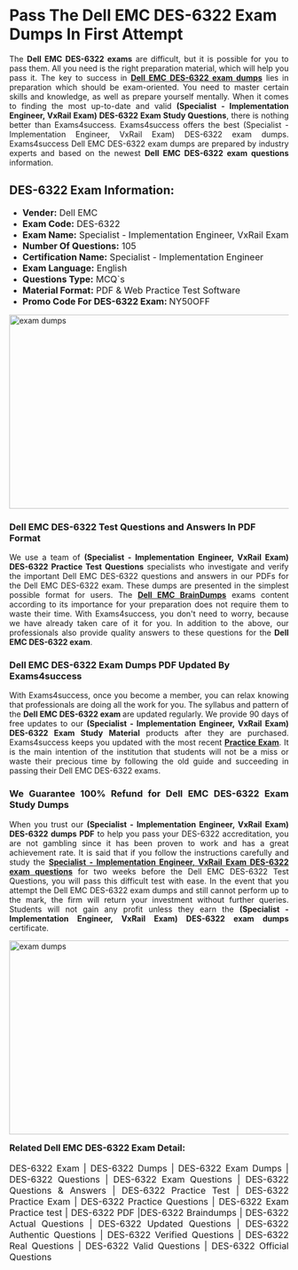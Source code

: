 <h1><strong><strong>Pass The Dell EMC DES-6322 Exam Dumps In First Attempt</strong></strong></h1> <p style="text-align:justify">The <strong>Dell EMC DES-6322 exams</strong> are difficult, but it is possible for you to pass them. All you need is the right preparation material, which will help you pass it. The key to success in <a href="https://www.exams4success.com/dell-emc/des-6322-pdf-exam-dumps"><strong>Dell EMC DES-6322 exam dumps</strong></a> lies in preparation which should be exam-oriented. You need to master certain skills and knowledge, as well as prepare yourself mentally. When it comes to finding the most up-to-date and valid <strong>(Specialist - Implementation Engineer, VxRail Exam) DES-6322 Exam Study Questions</strong>, there is nothing better than Exams4success. Exams4success offers the best (Specialist - Implementation Engineer, VxRail Exam) DES-6322 exam dumps. Exams4success Dell EMC DES-6322 exam dumps are prepared by industry experts and based on the newest <strong>Dell EMC DES-6322 exam questions</strong> information.</p> <h2><strong><strong>DES-6322 Exam Information:</strong></strong></h2> <ul> <li><span style="font-size:16px"><strong>Vender:</strong> Dell EMC</span></li> <li><span style="font-size:16px"><strong>Exam Code:</strong> DES-6322</span></li> <li><span style="font-size:16px"><strong>Exam Name:</strong> Specialist - Implementation Engineer, VxRail Exam</span></li> <li><span style="font-size:16px"><strong>Number Of Questions:</strong> 105</span></li> <li><span style="font-size:16px"><strong>Certification Name:</strong> Specialist - Implementation Engineer</span></li> <li><span style="font-size:16px"><strong>Exam Language:</strong> English</span></li> <li><span style="font-size:16px"><strong>Questions Type:</strong> MCQ`s</span></li> <li><span style="font-size:16px"><strong>Material Format:</strong> PDF & Web Practice Test Software</span></li> <li><span style="font-size:16px"><strong>Promo Code For DES-6322 Exam: </strong>NY50OFF</span></li> </ul> <p><a href="https://www.exams4success.com/dell-emc/des-6322-pdf-exam-dumps" rel="no-follow"><img alt="exam dumps" src="https://www.certcollections.com/uploads/content/infrist1.png" style="height:350px; width:750px" /></a></p> <h3><strong>Dell EMC DES-6322 Test Questions and Answers In PDF Format</strong></h3> <p style="text-align:justify">We use a team of <strong>(Specialist - Implementation Engineer, VxRail Exam) DES-6322 Practice Test Questions</strong> specialists who investigate and verify the important Dell EMC DES-6322 questions and answers in our PDFs for the Dell EMC DES-6322 exam. These dumps are presented in the simplest possible format for users. The <a href="https://www.exams4success.com/dell-emc-exam-dumps"><strong>Dell EMC BrainDumps</strong></a> exams content according to its importance for your preparation does not require them to waste their time. With Exams4success, you don't need to worry, because we have already taken care of it for you. In addition to the above, our professionals also provide quality answers to these questions for the<strong> Dell EMC DES-6322 exam</strong>.</p> <h3><strong> Dell EMC DES-6322 Exam Dumps PDF Updated By Exams4success</strong></h3> <p style="text-align:justify">With Exams4success, once you become a member, you can relax knowing that professionals are doing all the work for you. The syllabus and pattern of the <strong>Dell EMC DES-6322 exam </strong>are updated regularly. We provide 90 days of free updates to our <strong>(Specialist - Implementation Engineer, VxRail Exam) DES-6322 Exam Study Material</strong> products after they are purchased. Exams4success keeps you updated with the most recent <a href="https://www.exams4success.com/"><strong>Practice Exam</strong></a>. It is the main intention of the institution that students will not be a miss or waste their precious time by following the old guide and succeeding in passing their Dell EMC DES-6322 exams.</p> <h3 style="text-align:justify"><strong>We Guarantee 100% Refund for Dell EMC DES-6322 Exam Study Dumps</strong></h3> <p style="text-align:justify">When you trust our <strong>(Specialist - Implementation Engineer, VxRail Exam) DES-6322 dumps PDF</strong> to help you pass your DES-6322 accreditation, you are not gambling since it has been proven to work and has a great achievement rate. It is said that if you follow the instructions carefully and study the <a href="https://www.exams4success.com/dell-emc/des-6322-pdf-exam-dumps"><strong>Specialist - Implementation Engineer, VxRail Exam DES-6322 exam questions</strong></a> for two weeks before the Dell EMC DES-6322 Test Questions, you will pass this difficult test with ease. In the event that you attempt the Dell EMC DES-6322 exam dumps and still cannot perform up to the mark, the firm will return your investment without further queries. Students will not gain any profit unless they earn the <strong>(Specialist - Implementation Engineer, VxRail Exam) DES-6322 exam dumps</strong> certificate.</p> <p style="text-align:justify"><a href="https://www.exams4success.com/dell-emc/des-6322-pdf-exam-dumps" rel="no-follow"><img alt="exam dumps" src="https://www.certcollections.com/uploads/content/free_demo1.png" style="height:350px; width:750px" /></a></p> <p style="text-align:justify"><span style="font-size:16px"><strong>Related Dell EMC DES-6322 Exam Detail:</strong></span><br /> <br /> <span style="font-size:16px">DES-6322 Exam | DES-6322 Dumps | DES-6322 Exam Dumps | DES-6322 Questions | DES-6322 Exam Questions | DES-6322 Questions & Answers | DES-6322 Practice Test | DES-6322 Practice Exam | DES-6322 Practice Questions | DES-6322 Exam Practice test | DES-6322 PDF |DES-6322 Braindumps | DES-6322 Actual Questions | DES-6322 Updated Questions | DES-6322 Authentic Questions | DES-6322 Verified Questions | DES-6322 Real Questions | DES-6322 Valid Questions | DES-6322 Official Questions</span></p>
